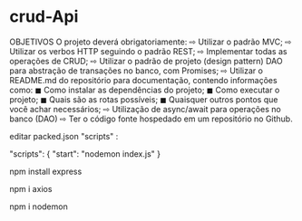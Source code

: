 # crud-Api


OBJETIVOS
O projeto deverá obrigatoriamente:
⇨ Utilizar o padrão MVC;
⇨ Utilizar os verbos HTTP seguindo o padrão REST;
⇨ Implementar todas as operações de CRUD;
⇨ Utilizar o padrão de projeto (design pattern) DAO para abstração de transações no banco, com Promises;
⇨ Utilizar o README.md do repositório para documentação, contendo informações como:
◼ Como instalar as dependências do projeto;
◼ Como executar o projeto;
◼ Quais são as rotas possíveis;
◼ Quaisquer outros pontos que você achar necessários;
⇨ Utilização de async/await para operações no banco (DAO)
⇨ Ter o código fonte hospedado em um repositório no Github.


editar packed.json "scripts" :

 "scripts": {
    "start": "nodemon index.js"
  }

npm install express

npm i axios

npm i nodemon
